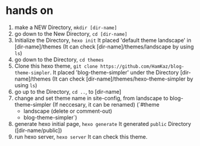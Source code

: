 # hands on
1. make a NEW Directory, `mkdir [dir-name]`
2. go down to the New Directory, `cd [dir-name]`
3. Initialize the Directory, `hexo init`
   It placed 'default theme landscape' in [dir-name]/themes
   (It can check [dir-name]/themes/landscape by using `ls`)
4. go down to the Directory, `cd themes`
5. Clone this hexo theme, `git clone https://github.com/HamKaz/blog-theme-simpler`.
   It placed 'blog-theme-simpler' under the Directory [dir-name]/themes
   (It can check [dir-name]/themes/hexo-theme-simpler by using `ls`)
6. go up to the Directory, `cd ..`, to [dir-name]
7. change and set theme name in site-config, from landscape to blog-theme-simpler
   (If neccesary, it can be renamed)
  (`#theme
    - landscape (delete or comment-out)
    + blog-theme-simpler`)
8. generate hexo initial page, `hexo generate`
   It generated `public` Directory ([dir-name/public])
9. run hexo server, `hexo server`
   It can check this theme.
